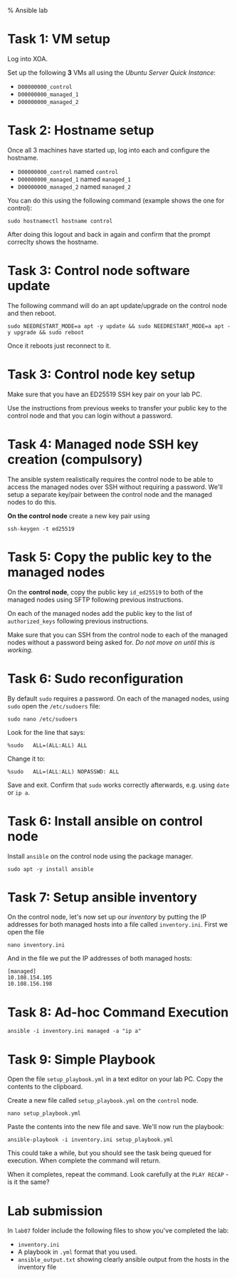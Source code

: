 % Ansible lab

# Task 1: VM setup

Log into XOA.

Set up the following **3** VMs all using the *Ubuntu Server Quick Instance*:

- `D00000000_control` 
- `D00000000_managed_1` 
- `D00000000_managed_2` 


# Task 2: Hostname setup

Once all 3 machines have started up, log into each and configure the hostname.

- `D00000000_control` named `control`
- `D00000000_managed_1` named `managed_1`
- `D00000000_managed_2` named `managed_2`

You can do this using the following command (example shows the one for control):

	sudo hostnamectl hostname control
	
After doing this logout and back in again and confirm that the prompt correclty shows the hostname. 


# Task 3: Control node software update

The following command will do an apt update/upgrade on the control node and then reboot.

	sudo NEEDRESTART_MODE=a apt -y update && sudo NEEDRESTART_MODE=a apt -y upgrade && sudo reboot

Once it reboots just reconnect to it.



# Task 3: Control node key setup

Make sure that you have an ED25519 SSH key pair on your lab PC.

Use the instructions from previous weeks to transfer your public key to the control node and that you can login without a password.


# Task 4: Managed node SSH key creation (compulsory)

The ansible system realistically requires the control node to be able to access the managed nodes over SSH without requiring a password.
We'll setup a separate key/pair between the control node and the managed nodes to do this.

**On the control node** create a new key pair using

	ssh-keygen -t ed25519
	
	
# Task 5: Copy the public key to the managed nodes
	
On the **control node**, copy the public key `id_ed25519` to both of the managed nodes using SFTP following previous instructions.

On each of the managed nodes add the public key to the list of `authorized_keys` following previous instructions.

Make sure that you can SSH from the control node to each of the managed nodes without a password being asked for.
*Do not move on until this is working.*


# Task 6: Sudo reconfiguration

By default `sudo` requires a password.
On each of the managed nodes, using `sudo` open the `/etc/sudoers` file:

	sudo nano /etc/sudoers
	
Look for the line that says:

	%sudo   ALL=(ALL:ALL) ALL
	
Change it to:

	%sudo   ALL=(ALL:ALL) NOPASSWD: ALL
	
Save and exit. 
Confirm that `sudo` works correctly afterwards, e.g. using `date` or `ip a`.


# Task 6: Install ansible on control node

Install `ansible` on the control node using the package manager.

	sudo apt -y install ansible


# Task 7: Setup ansible inventory

On the control node, let's now set up our *inventory* by putting the IP addresses for both managed hosts into a file called `inventory.ini`.
First we open the file

	nano inventory.ini
	
And in the file we put the IP addresses of both managed hosts:

	[managed]
	10.108.154.105
	10.108.156.198
	

# Task 8: Ad-hoc Command Execution

	ansible -i inventory.ini managed -a "ip a"


# Task 9: Simple Playbook

Open the file `setup_playbook.yml` in a text editor on your lab PC.
Copy the contents to the clipboard.

Create a new file called `setup_playbook.yml` on the `control` node.

	nano setup_playbook.yml
	
Paste the contents into the new file and save.
We'll now run the playbook:

	ansible-playbook -i inventory.ini setup_playbook.yml
	
This could take a while, but you should see the task being queued for execution.
When complete the command will return.

When it completes, repeat the command.
Look carefully at the `PLAY RECAP` - is it the same?


# Lab submission

In `lab07` folder include the following files to show you've completed the lab: 

- `inventory.ini`
- A playbook in `.yml` format that you used.
- `ansible_output.txt` showing clearly ansible output from the hosts in the inventory file

